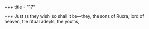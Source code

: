 +++
title = "17"

+++
Just as they wish, so shall it be—they,
the sons of Rudra, lord of heaven, the ritual adepts, the youths,